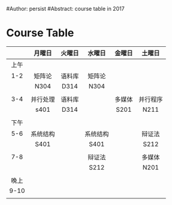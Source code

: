#Author: persist
#Abstract: course table in 2017

# Course Table

|  		| 月曜日 	| 火曜日 	| 水曜日 	| 金曜日 	| 土曜日 	|
| :----: 	| :----: 	| :----: 	| :----: 	| :----: 	| :----: 	|
|	上午	|		|		|		|		|		|
|	1-2	| 矩阵论	| 语料库 	| 矩阵论 	|		|		|
|		| N304 		| D314		| N304 		|		|		|
|		|		|		|		|		|		|
|	3-4	| 并行处理 	| 语料库 	|		| 多媒体 	| 并行程序 	|	
|		| s401 		| D314		|		| S201 		| N211		|
|		|		|		|		|		|		|
|	下午	|		|		|		|		|		|
|	5-6	| 系统结构 	|		| 系统结构 	|		| 辩证法 	|
|		| S401 		|		| S401 		|		| S212 		|
|		|		|		|		|		|		|
|	7-8	|		|		| 辩证法 	|		| 多媒体 	|
|		|		|  		| S212 		|		| N201 		|
|		|		|		|		|		|		|
|	晚上	|		|		|		|		|		|
|	9-10	|		|		|		|		|		|
|		|		|		|		|		|		|
